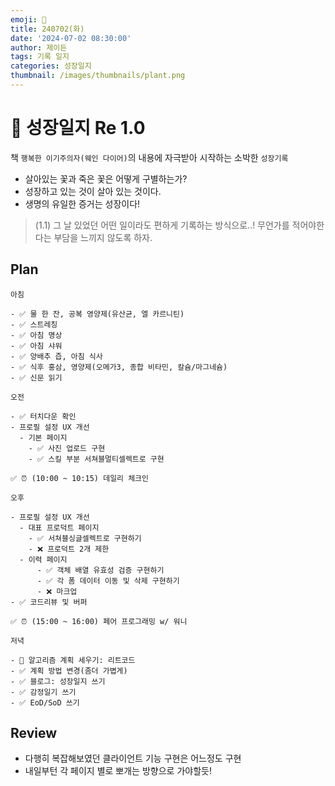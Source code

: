 ```yaml
---
emoji: 🌱
title: 240702(화)
date: '2024-07-02 08:30:00'
author: 제이든
tags: 기록 일지
categories: 성장일지
thumbnail: /images/thumbnails/plant.png
---
```


# 🌱 성장일지 Re 1.0

책 `행복한 이기주의자(웨인 다이어)`의 내용에 자극받아 시작하는 소박한 `성장기록`

- 살아있는 꽃과 죽은 꽃은 어떻게 구별하는가?
- 성장하고 있는 것이 살아 있는 것이다.
- 생명의 유일한 증거는 성장이다!

> (1.1) 그 날 있었던 어떤 일이라도 편하게 기록하는 방식으로..! 무언가를 적어야한다는 부담을 느끼지 않도록 하자.

## Plan

```plaintext
아침

- ✅ 물 한 잔, 공복 영양제(유산균, 엘 카르니틴)
- ✅ 스트레칭
- ✅ 아침 명상
- ✅ 아침 샤워
- ✅ 양배추 즙, 아침 식사
- ✅ 식후 홍삼, 영양제(오메가3, 종합 비타민, 칼슘/마그네슘)
- ✅ 신문 읽기

오전

- ✅ 터치다운 확인
- 프로필 설정 UX 개선
  - 기본 페이지
    - ✅ 사진 업로드 구현
    - ✅ 스킬 부분 서쳐블멀티셀렉트로 구현

✅ ⏰ (10:00 ~ 10:15) 데일리 체크인

오후

- 프로필 설정 UX 개선
  - 대표 프로덕트 페이지
    - ✅ 서쳐블싱글셀렉트로 구현하기
    - ❌ 프로덕트 2개 제한
  - 이력 페이지
	  - ✅ 객체 배열 유효성 검증 구현하기
	  - ✅ 각 폼 데이터 이동 및 삭제 구현하기
	  - ❌ 마크업
- ✅ 코드리뷰 및 버퍼

✅ ⏰ (15:00 ~ 16:00) 페어 프로그래밍 w/ 워니

저녁

- 🌱 알고리즘 계획 세우기: 리트코드
- ✅ 계획 방법 변경(좀더 가볍게)
- ✅ 블로그: 성장일지 쓰기
- ✅ 감정일기 쓰기
- ✅ EoD/SoD 쓰기
```

## Review

- 다행히 복잡해보였던 클라이언트 기능 구현은 어느정도 구현
- 내일부턴 각 페이지 별로 뽀개는 방향으로 가야할듯!